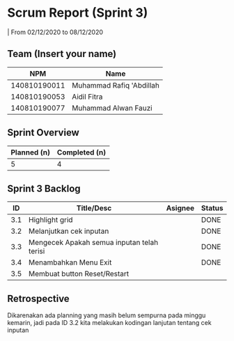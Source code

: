 # Scrum Report (Sprint 3)
| From 02/12/2020 to 08/12/2020

## Team (Insert your name)
|  NPM          |             Name           |
| ------------- | ---------------------------|
| 140810190011  | Muhammad Rafiq 'Abdillah   |
| 140810190053  | Aidil Fitra                |
| 140810190077  | Muhammad Alwan Fauzi       |

## Sprint Overview
| Planned (n)   | Completed (n) |
| ------------- |-------------- |
| 5             | 4             |

## Sprint 3 Backlog

| ID  | Title/Desc    | Asignee | Status |
| --- | ----------    | ------- | ------ |
| 3.1 | Highlight grid|         | DONE |
| 3.2 | Melanjutkan cek inputan |  | DONE |
| 3.3 | Mengecek Apakah semua inputan telah terisi |  | DONE |
| 3.4 | Menambahkan Menu Exit |  | DONE |
| 3.5 | Membuat button Reset/Restart |  |   |

## Retrospective 

Dikarenakan ada planning yang masih belum sempurna pada minggu kemarin, jadi pada ID 3.2 kita melakukan
kodingan lanjutan tentang cek inputan

